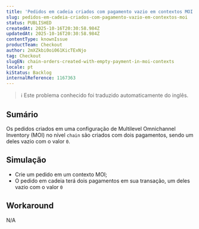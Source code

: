 ```yaml
---
title: 'Pedidos em cadeia criados com pagamento vazio em contextos MOI'
slug: pedidos-em-cadeia-criados-com-pagamento-vazio-em-contextos-moi
status: PUBLISHED
createdAt: 2025-10-16T20:30:58.984Z
updatedAt: 2025-10-16T20:30:58.984Z
contentType: knownIssue
productTeam: Checkout
author: 2mXZkbi0oi061KicTExNjo
tag: Checkout
slugEN: chain-orders-created-with-empty-payment-in-moi-contexts
locale: pt
kiStatus: Backlog
internalReference: 1167363
---
```


>ℹ️ Este problema conhecido foi traduzido automaticamente do inglês.

## Sumário


Os pedidos criados em uma configuração de Multilevel Omnichannel Inventory (MOI) no nível `chain` são criados com dois pagamentos, sendo um deles vazio com o valor `0`.
## Simulação



- Crie um pedido em um contexto MOI;
- O pedido em cadeia terá dois pagamentos em sua transação, um deles vazio com o valor `0`
## Workaround


N/A



